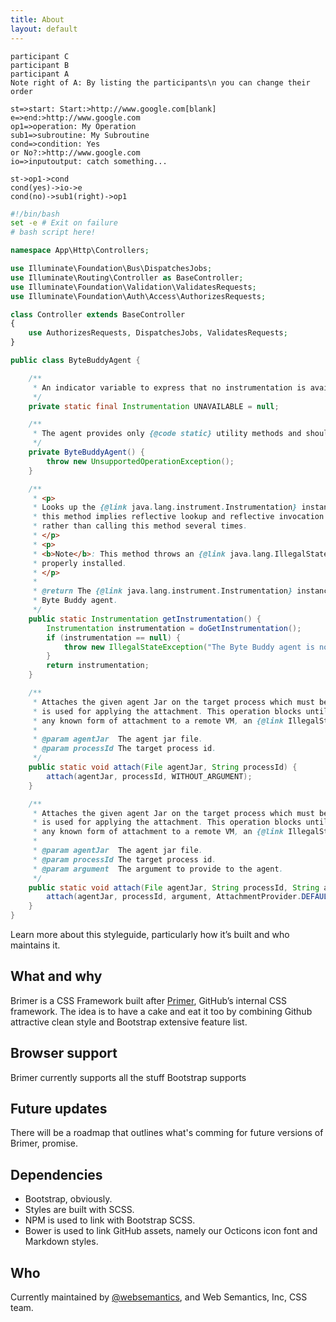 ```yaml
---
title: About
layout: default
---
```


```diagram
participant C
participant B
participant A
Note right of A: By listing the participants\n you can change their order
```

```chart
st=>start: Start:>http://www.google.com[blank]
e=>end:>http://www.google.com
op1=>operation: My Operation
sub1=>subroutine: My Subroutine
cond=>condition: Yes
or No?:>http://www.google.com
io=>inputoutput: catch something...

st->op1->cond
cond(yes)->io->e
cond(no)->sub1(right)->op1
```


```bash
#!/bin/bash
set -e # Exit on failure
# bash script here!
```

```php
namespace App\Http\Controllers;

use Illuminate\Foundation\Bus\DispatchesJobs;
use Illuminate\Routing\Controller as BaseController;
use Illuminate\Foundation\Validation\ValidatesRequests;
use Illuminate\Foundation\Auth\Access\AuthorizesRequests;

class Controller extends BaseController
{
    use AuthorizesRequests, DispatchesJobs, ValidatesRequests;
}
```

```java
public class ByteBuddyAgent {

    /**
     * An indicator variable to express that no instrumentation is available.
     */
    private static final Instrumentation UNAVAILABLE = null;

    /**
     * The agent provides only {@code static} utility methods and should not be instantiated.
     */
    private ByteBuddyAgent() {
        throw new UnsupportedOperationException();
    }

    /**
     * <p>
     * Looks up the {@link java.lang.instrument.Instrumentation} instance of an installed Byte Buddy agent. Note that
     * this method implies reflective lookup and reflective invocation such that the returned value should be cached
     * rather than calling this method several times.
     * </p>
     * <p>
     * <b>Note</b>: This method throws an {@link java.lang.IllegalStateException} If the Byte Buddy agent is not
     * properly installed.
     * </p>
     *
     * @return The {@link java.lang.instrument.Instrumentation} instance which is provided by an installed
     * Byte Buddy agent.
     */
    public static Instrumentation getInstrumentation() {
        Instrumentation instrumentation = doGetInstrumentation();
        if (instrumentation == null) {
            throw new IllegalStateException("The Byte Buddy agent is not initialized");
        }
        return instrumentation;
    }

    /**
     * Attaches the given agent Jar on the target process which must be a virtual machine process. The default attachment provider
     * is used for applying the attachment. This operation blocks until the attachment is complete. If the current VM does not supply
     * any known form of attachment to a remote VM, an {@link IllegalStateException} is thrown. The agent is not provided an argument.
     *
     * @param agentJar  The agent jar file.
     * @param processId The target process id.
     */
    public static void attach(File agentJar, String processId) {
        attach(agentJar, processId, WITHOUT_ARGUMENT);
    }

    /**
     * Attaches the given agent Jar on the target process which must be a virtual machine process. The default attachment provider
     * is used for applying the attachment. This operation blocks until the attachment is complete. If the current VM does not supply
     * any known form of attachment to a remote VM, an {@link IllegalStateException} is thrown.
     *
     * @param agentJar  The agent jar file.
     * @param processId The target process id.
     * @param argument  The argument to provide to the agent.
     */
    public static void attach(File agentJar, String processId, String argument) {
        attach(agentJar, processId, argument, AttachmentProvider.DEFAULT);
    }
}
```

Learn more about this styleguide, particularly how it’s built and who maintains it.

## What and why

Brimer is a CSS Framework built after [Primer](http://primercss.io), GitHub’s internal CSS framework. The idea is to have a cake and eat it too by combining Github attractive clean style and Bootstrap extensive feature list.

## Browser support

Brimer currently supports all the stuff Bootstrap supports

## Future updates

There will be a roadmap that outlines what's comming for future versions of Brimer, promise.

## Dependencies

- Bootstrap, obviously.
- Styles are built with SCSS.
- NPM is used to link with Bootstrap SCSS.
- Bower is used to link GitHub assets, namely our Octicons icon font and Markdown styles.

## Who

Currently maintained by [@websemantics](https://github.com/websemantics), and Web Semantics, Inc, CSS team.
